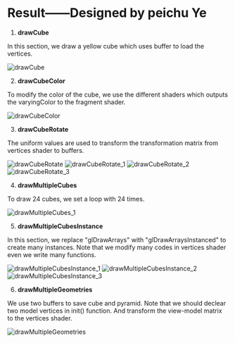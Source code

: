 # Result——Designed by peichu Ye

1. **drawCube**

In this section, we draw a yellow cube which uses buffer to load the vertices.

![drawCube](result/drawCube.png)



2. **drawCubeColor**

To modify the color of the cube, we use the different shaders which outputs the varyingColor to the fragment shader.

![drawCubeColor](result/drawCubeColor.png)



3. **drawCubeRotate**

The uniform values are used to transform the transformation matrix from vertices shader to buffers.

![drawCubeRotate](result/drawCubeRotate.png)
![drawCubeRotate_1](result/drawCubeRotate_1.png)
![drawCubeRotate_2](result/drawCubeRotate_2.png)
![drawCubeRotate_3](result/drawCubeRotate_3.png)



4. **drawMultipleCubes**

To draw 24 cubes, we set a loop with 24 times.

![drawMultipleCubes_1](result/drawMultipleCubes_1.png)



5. **drawMultipleCubesInstance**

In this section, we replace "glDrawArrays" with "glDrawArraysInstanced" to create many instances. Note that we modify many codes in vertices shader even we write many functions.

![drawMultipleCubesInstance_1](result/drawMultipleCubesInstance_1.png)
![drawMultipleCubesInstance_2](result/drawMultipleCubesInstance_2.png)
![drawMultipleCubesInstance_3](result/drawMultipleCubesInstance_3.png)


6. **drawMultipleGeometries**

We use two buffers to save cube and pyramid. Note that we should declear two model vertices in init() function. And transform the view-model matrix to the vertices shader.

![drawMultipleGeometries](result/drawMultipleGeometries_1.png)

